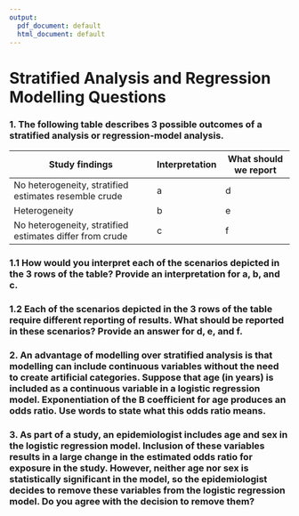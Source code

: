 ```yaml
---
output:
  pdf_document: default
  html_document: default
---
```

# Stratified Analysis and Regression Modelling Questions

### 1. The following table describes 3 possible outcomes of a stratified analysis or regression-model analysis.

 Study findings | Interpretation | What should we report
------------- | ------------- | -----------
No heterogeneity, stratified estimates resemble crude	 | a | d
Heterogeneity | b | e
No heterogeneity, stratified estimates differ from crude | c | f

### 1.1 How would you interpret each of the scenarios depicted in the 3 rows of the table? Provide an interpretation for a, b, and c.

### 1.2 Each of the scenarios depicted in the 3 rows of the table require different reporting of results. What should be reported in these scenarios? Provide an answer for d, e, and f.

### 2. An advantage of modelling over stratified analysis is that modelling can include continuous variables without the need to create artificial categories. Suppose that age (in years) is included as a continuous variable in a logistic regression model. Exponentiation of the B coefficient for age produces an odds ratio. Use words to state what this odds ratio means.

### 3. As part of a study, an epidemiologist includes age and sex in the logistic regression model. Inclusion of these variables results in a large change in the estimated odds ratio for exposure in the study. However, neither age nor sex is statistically significant in the model, so the epidemiologist decides to remove these variables from the logistic regression model. Do you agree with the decision to remove them?
